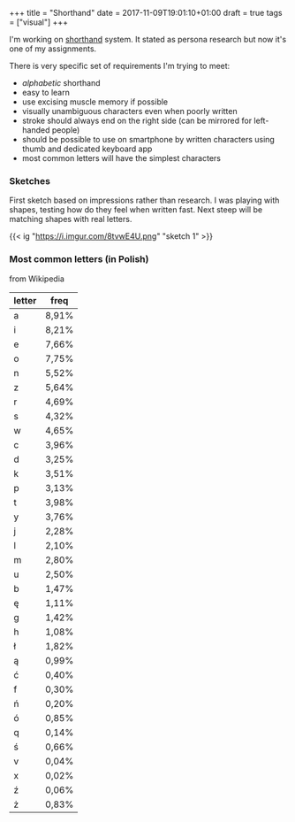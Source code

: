 +++
title = "Shorthand"
date = 2017-11-09T19:01:10+01:00
draft = true
tags = ["visual"]
+++

I'm working on [shorthand](https://en.wikipedia.org/wiki/Shorthand#Classification) system. It stated as persona research
but now it's one of my assignments.

There is very specific set of requirements I'm trying to meet:

- *alphabetic* shorthand
- easy to learn
- use excising muscle memory if possible
- visually unambiguous characters even when poorly written
- stroke should always end on the right side (can be mirrored for left-handed people)
- should be possible to use on smartphone by written characters using thumb and dedicated keyboard app
- most common letters will have the simplest characters

### Sketches

First sketch based on impressions rather than research. I was playing
with shapes, testing how do they feel when written fast. Next steep will be
matching shapes with real letters.

{{< ig "https://i.imgur.com/8tvwE4U.png" "sketch 1" >}}

### Most common letters (in Polish)

from Wikipedia

| letter | freq  |
|--------|-------|
| a      | 8,91% |
| i      | 8,21% |
| e      | 7,66% |
| o      | 7,75% |
| n      | 5,52% |
| z      | 5,64% |
| r      | 4,69% |
| s      | 4,32% |
| w      | 4,65% |
| c      | 3,96% |
| d      | 3,25% |
| k      | 3,51% |
| p      | 3,13% |
| t      | 3,98% |
| y      | 3,76% |
| j      | 2,28% |
| l      | 2,10% |
| m      | 2,80% |
| u      | 2,50% |
| b      | 1,47% |
| ę      | 1,11% |
| g      | 1,42% |
| h      | 1,08% |
| ł      | 1,82% |
| ą      | 0,99% |
| ć      | 0,40% |
| f      | 0,30% |
| ń      | 0,20% |
| ó      | 0,85% |
| q      | 0,14% |
| ś      | 0,66% |
| v      | 0,04% |
| x      | 0,02% |
| ź      | 0,06% |
| ż      | 0,83% |
